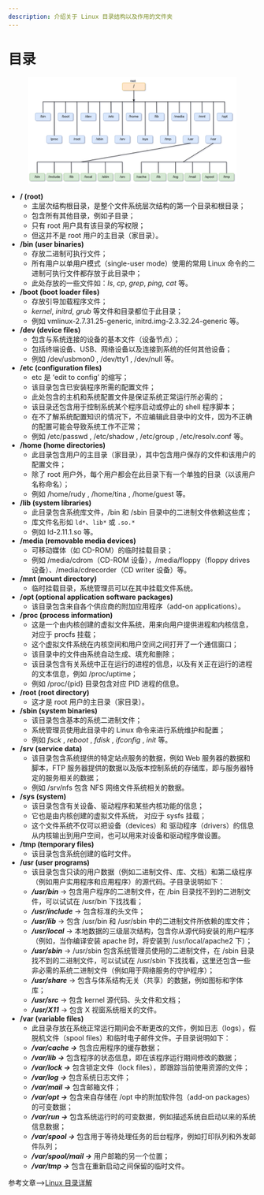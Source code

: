 ```yaml
---
description: 介绍关于 Linux 目录结构以及作用的文件夹
---
```


# 目录

<figure><img src="../../../.gitbook/assets/image (2).png" alt=""><figcaption></figcaption></figure>

* **/ (root)**
  * 主层次结构根目录，是整个文件系统层次结构的第一个目录和根目录；
  * 包含所有其他目录，例如子目录；
  * 只有 root 用户具有该目录的写权限；
  * 但这并不是 root 用户的主目录（家目录）。
* **/bin (user binaries)**
  * 存放二进制可执行文件；
  * 所有用户以单用户模式（single-user mode）使用的常用 Linux 命令的二进制可执行文件都存放于此目录中；
  * 此处存放的一些文件如：_ls_, _cp_, _grep_, _ping_, _cat_ 等。
* **/boot (boot loader files)**
  * 存放引导加载程序文件；
  * _kernel_, _initrd_, _grub_ 等文件和目录都位于此目录；
  * 例如 vmlinux-2.7.31.25-generic, initrd.img-2.3.32.24-generic 等。
* **/dev (device files)**
  * 包含与系统连接的设备的基本文件（设备节点）；
  * 包括终端设备、USB、网络设备以及连接到系统的任何其他设备；
  * 例如 /dev/usbmon0 , /dev/tty1 , /dev/null 等。
* **/etc (configuration files)**
  * etc 是 ‘edit to config’ 的缩写；
  * 该目录包含已安装程序所需的配置文件；
  * 此处包含的主机和系统配置文件是保证系统正常运行所必需的；
  * 该目录还包含用于控制系统某个程序启动或停止的 shell 程序脚本；
  * 在不了解系统配置知识的情况下，不应编辑此目录中的文件，因为不正确的配置可能会导致系统工作不正常；
  * 例如 /etc/passwd , /etc/shadow , /etc/group , /etc/resolv.conf 等。
* **/home (home directories)**
  * 此目录包含用户的主目录（家目录），其中包含用户保存的文件和该用户的配置文件；
  * 除了 root 用户外，每个用户都会在此目录下有一个单独的目录（以该用户名称命名）；
  * 例如 /home/rudy , /home/tina , /home/guest 等。
* **/lib (system libraries)**
  * 此目录包含系统库文件，/bin 和 /sbin 目录中的二进制文件依赖这些库；
  * 库文件名形如 `ld*`、`lib*` 或 `.so.*`
  * 例如 ld-2.11.1.so 等。
* **/media (removable media devices)**
  * 可移动媒体（如 CD-ROM）的临时挂载目录；
  * 例如 /media/cdrom（CD-ROM 设备），/media/floppy（floppy drives 设备）、/media/cdrecorder（CD writer 设备）等。
* **/mnt (mount directory)**
  * 临时挂载目录，系统管理员可以在其中挂载文件系统。
* **/opt (optional application software packages)**
  * 该目录包含来自各个供应商的附加应用程序（add-on applications）。
* **/proc (process information)**
  * 这是一个由内核创建的虚拟文件系统，用来向用户提供进程和内核信息，对应于 procfs 挂载；
  * 这个虚拟文件系统在内核空间和用户空间之间打开了一个通信窗口；
  * 该目录中的文件由系统自动生成、填充和删除；
  * 该目录包含有关系统中正在运行的进程的信息，以及有关正在运行的进程的文本信息，例如 /proc/uptime；
  * 例如 /proc/{pid} 目录包含对应 PID 进程的信息。
* **/root (root directory)**
  * 这才是 root 用户的主目录（家目录）。
* **/sbin (system binaries)**
  * 该目录包含基本的系统二进制文件；
  * 系统管理员使用此目录中的 Linux 命令来进行系统维护和配置；
  * 例如 _fsck_ , _reboot_ , _fdisk_ , _ifconfig_ , _init_ 等。
* **/srv (service data)**
  * 该目录包含系统提供的特定站点服务的数据，例如 Web 服务器的数据和脚本，FTP 服务器提供的数据以及版本控制系统的存储库，即与服务器特定的服务相关的数据；
  * 例如 /srv/nfs 包含 NFS 网络文件系统相关的数据。
* **/sys (system)**
  * 该目录包含有关设备、驱动程序和某些内核功能的信息；
  * 它也是由内核创建的虚拟文件系统， 对应于 sysfs 挂载；
  * 这个文件系统不仅可以把设备（devices）和 驱动程序（drivers）的信息从内核输出到用户空间，也可以用来对设备和驱动程序做设置。
* **/tmp (temporary files)**
  * 该目录包含系统创建的临时文件。
* **/usr (user programs)**
  * 该目录包含只读的用户数据（例如二进制文件、库、文档）和第二级程序（例如用户实用程序和应用程序）的源代码。子目录说明如下：
  * _**/usr/bin**_ → 包含用户程序的二进制文件，在 /bin 目录找不到的二进制文件，可以试试在 /usr/bin 下找找看；
  * _**/usr/include**_ → 包含标准的头文件；
  * _**/usr/lib**_ → 包含 /usr/bin 和 /usr/sbin 中的二进制文件所依赖的库文件；
  * _**/usr/local**_ → 本地数据的三级层次结构，包含你从源代码安装的用户程序（例如，当你编译安装 apache 时，将安装到 /usr/local/apache2 下）；
  * _**/usr/sbin**_ → /usr/sbin 包含系统管理员使用的二进制文件，在 /sbin 目录找不到的二进制文件，可以试试在 /usr/sbin 下找找看，这里还包含一些非必需的系统二进制文件（例如用于网络服务的守护程序）；
  * _**/usr/share**_ → 包含与体系结构无关（共享）的数据，例如图标和字体库；
  * _**/usr/src**_ → 包含 kernel 源代码、头文件和文档；
  * _**/usr/X11**_ → 包含 X 视窗系统相关的文件。
* **/var (variable files)**
  * 此目录存放在系统正常运行期间会不断更改的文件，例如日志（logs），假脱机文件（spool files）和临时电子邮件文件。子目录说明如下：
  * _**/var/cache →**_ 包含应用程序的缓存数据；
  * _**/var/lib →**_ 包含程序的状态信息，即在该程序运行期间修改的数据；
  * _**/var/lock →**_ 包含锁定文件（lock files），即跟踪当前使用资源的文件；
  * _**/var/log →**_ 包含系统日志文件；
  * _**/var/mail →**_ 包含邮箱文件；
  * _**/var/opt →**_ 包含来自存储在 /opt 中的附加软件包（add-on packages）的可变数据；
  * _**/var/run →**_ 包含系统运行时的可变数据，例如描述系统自启动以来的系统信息数据；
  * _**/var/spool →**_ 包含用于等待处理任务的后台程序，例如打印队列和外发邮件队列；
  * _**/var/spool/mail →**_ 用户邮箱的另一个位置；
  * _**/var/tmp →**_ 包含在重新启动之间保留的临时文件。

参考文章-->[Linux 目录详解](https://getiot.tech/linux/linux-file-system-directory-architecture.html)
